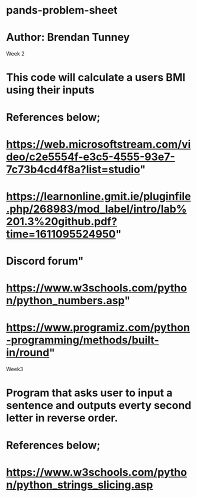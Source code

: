 # pands-problem-sheet 

# Author: Brendan Tunney

Week 2

# This code will calculate a users BMI using their inputs

# References below;

# https://web.microsoftstream.com/video/c2e5554f-e3c5-4555-93e7-7c73b4cd4f8a?list=studio"

# https://learnonline.gmit.ie/pluginfile.php/268983/mod_label/intro/lab%201.3%20github.pdf?time=1611095524950"

# Discord forum"

# https://www.w3schools.com/python/python_numbers.asp"

# https://www.programiz.com/python-programming/methods/built-in/round"

Week3 

# Program that asks user to input a sentence and outputs everty second letter in reverse order.

# References below;

# https://www.w3schools.com/python/python_strings_slicing.asp